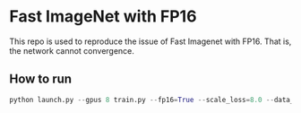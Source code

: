 # Fast ImageNet with FP16
This repo is used to reproduce the issue of Fast Imagenet with FP16. That is, the network cannot convergence.

## How to run
```python
python launch.py --gpus 8 train.py --fp16=True --scale_loss=8.0 --data_dir=some/directory
``` 